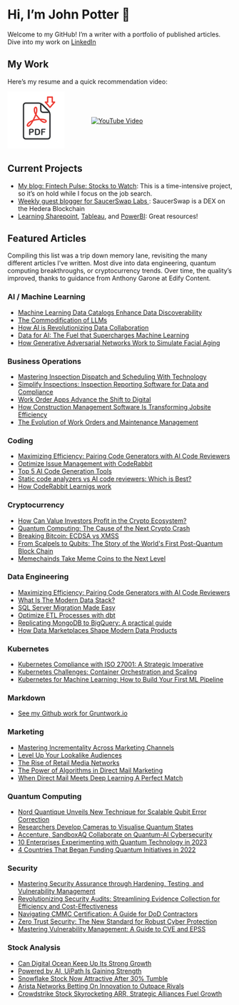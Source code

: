 # Hi, I’m John Potter 👋
Welcome to my GitHub! I’m a writer with a portfolio of published articles. Dive into my work on [LinkedIn](https://www.linkedin.com/in/technologywriter2/l)

## My Work

Here’s my resume and a quick recommendation video:
 
<div style="display: flex; align-items: center; gap: 60px">
  <a href="./resume.pdf"><img src="./icon.png" alt="PDF Icon" width="128" height="128"></a>
  <a href="https://www.youtube.com/watch?v=7DYhiD3IuxE"><img src="https://img.youtube.com/vi/7DYhiD3IuxE/0.jpg" alt="YouTube Video" target="_blank" height=128></a>
</div>
  
 
## Current Projects
- [My blog: Fintech Pulse: Stocks to Watch](https://johnpottergr.substack.com/): This is a time-intensive project, so it’s on hold while I focus on the job search.
- [Weekly guest blogger for SaucerSwap Labs ](https://medium.com/@SaucerSwap): SaucerSwap is a DEX on the Hedera Blockchain
- [Learning Sharepoint](https://support.microsoft.com/en-us/office/sharepoint-video-training-cb8ef501-84db-4427-ac77-ec2009fb8e23), [Tableau](https://www.tableau.com/learn/training), and [PowerBI](https://learn.microsoft.com/en-us/training/browse/?products=power-bi): Great resources!


## Featured Articles
Compiling this list was a trip down memory lane, revisiting the many different articles I’ve written. Most dive into data engineering, quantum computing breakthroughs, or cryptocurrency trends. Over time, the quality’s improved, thanks to guidance from Anthony Garone at Edify Content.

### AI / Machine Learning
- [Machine Learning Data Catalogs Enhance Data Discoverability](https://revelate.co/blog/machine-learning-data-catalogs-enhance-data-discoverability/)
- [The Commodification of LLMs](https://docs.google.com/document/d/1eu7KduzGpK_DeEPWAafbzCvxkPbJc146Q1tlz17uHbs/edit?usp=sharing)
- [How AI is Revolutionizing Data Collaboration](https://revelate.co/blog/how-ai-is-revolutionizing-data-collaboration/#:~:text=Think%20of%20AI%20in%20data,AI%20breaks%20down%20those%20barriers.)
- [Data for AI: The Fuel that Supercharges Machine Learning](https://revelate.co/blog/data-for-ai-the-fuel-that-supercharges-machine-learning/)
- [How Generative Adversarial Networks Work to Simulate Facial Aging](https://www.linkedin.com/pulse/how-generative-adversarial-networks-work-simulate-facial-potter/)

### Business Operations
- [Mastering Inspection Dispatch and Scheduling With Technology](https://www.gocanvas.com/blog/mastering-inspection-dispatch-scheduling-technology)
- [Simplify Inspections: Inspection Reporting Software for Data and Compliance](https://www.gocanvas.com/blog/simplify-inspections-form-templates-data-compliance)
- [Work Order Apps Advance the Shift to Digital](https://www.gocanvas.com/blog/work-order-apps-advance-shift-to-digital)
- [How Construction Management Software Is Transforming Jobsite Efficiency](https://www.gocanvas.com/blog/construction-management-software-transforms-jobsite-efficiency)
- [The Evolution of Work Orders and Maintenance Management](https://www.gocanvas.com/blog/the-evolution-of-work-orders-and-maintenance-management)
  
### Coding
- [Maximizing Efficiency: Pairing Code Generators with AI Code Reviewers](https://www.linkedin.com/in/technologywriter2/l) 
- [Optimize Issue Management with CodeRabbit](https://www.coderabbit.ai/blog/optimize-issue-management-with-coderabbit)
- [Top 5 AI Code Generation Tools](https://www.coderabbit.ai/blog/top-5-ai-code-generation-tools)
- [Static code analyzers vs AI code reviewers: Which is Best?](https://www.coderabbit.ai/blog/static-code-analyzers-vs-ai-code-reviewers-which-is-best)
- [How CodeRabbit Learnigs work](https://docs.google.com/document/d/1Uw0cGjeiALqZ5dYrXxcwiEcwBhgSKC8jMDEH-BN_iz0/edit?usp=sharing)
  
### Cryptocurrency
- [How Can Value Investors Profit in the Crypto Ecosystem?](https://www.benzinga.com/markets/cryptocurrency/21/09/22864242/how-can-value-investors-profit-in-the-crypto-ecosystem)
- [Quantum Computing: The Cause of the Next Crypto Crash](https://www.insidequantumtechnology.com/news-archive/quantum-computing-the-cause-of-the-next-crypto-crash/)
- [Breaking Bitcoin: ECDSA vs XMSS](https://finance.yahoo.com/news/breaking-bitcoin-ecdsa-vs-xmss-203407645.html)
- [From Scalpels to Qubits: The Story of the World's First Post-Quantum Block Chain](https://finance.yahoo.com/news/scalpels-qubits-story-worlds-first-131800504.html)
- [Memechainds Take Meme Coins to the Next Level](https://www.pressreader.com/uk/crypto-magazine/20230629/282419878686631) 

### Data Engineering
- [Maximizing Efficiency: Pairing Code Generators with AI Code Reviewers](https://www.linkedin.com/in/technologywriter2/l)
- [What Is The Modern Data Stack?](https://www.fivetran.com/blog/what-is-the-modern-data-stack)
- [SQL Server Migration Made Easy](https://www.datafold.com/blog/simplify-sql-server-database-migration)
- [Optimize ETL Processes with dbt](https://www.datafold.com/blog/optimize-etl-processes-with-dbt)
- [Replicating MongoDB to BigQuery: A practical guide](https://www.datafold.com/blog/mongodb-to-bigquery-data-replication)
- [How Data Marketplaces Shape Modern Data Products](https://revelate.co/blog/how-data-marketplaces-shape-modern-data-products/)

### Kubernetes
- [Kubernetes Compliance with ISO 27001: A Strategic Imperative](https://www.compliancecow.com/compliance/kubernetes-compliance-with-iso-27001-a-strategic-imperative/)
- [Kubernetes Challenges: Container Orchestration and Scaling](https://www.aptible.com/blog/kubernetes-challenges-container-orchestration-and-scaling)
- [Kubernetes for Machine Learning: How to Build Your First ML Pipeline](https://dev.to/johnpottergr/kubernetes-for-machine-learning-how-to-build-your-first-ml-pipeline-2040)

### Markdown 
- [See my Github work for Gruntwork.io](https://github.com/EdifyContent)

### Marketing
- [Mastering Incrementality Across Marketing Channels](https://postie.com/blog/unlock-success-with-incrementality-testing-techniques/)
- [Level Up Your Lookalike Audiences](https://postie.com/blog/level-up-your-lookalike-audiences/)
- [The Rise of Retail Media Networks](https://postie.com/blog/exploring-the-growth-of-retail-media-networks/)
- [The Power of Algorithms in Direct Mail Marketing](https://postie.com/blog/the-power-of-algorithms-in-direct-mail-marketing/)
- [When Direct Mail Meets Deep Learning A Perfect Match](https://docs.google.com/document/d/1wLrWHzGcxx6GJzSHAKSPl0jH-edcOQcvlXFRQILzieI/edit?usp=sharing)

### Quantum Computing
- [Nord Quantique Unveils New Technique for Scalable Qubit Error Correction](https://www.iotworldtoday.com/quantum/nord-quantique-unveils-new-technique-for-scalable-qubit-error-correction)
- [Researchers Develop Cameras to Visualise Quantum States](https://www.iotworldtoday.com/quantum/researchers-develop-cameras-to-visualise-quantum-states)
- [Accenture, SandboxAQ Collaborate on Quantum-AI Cybersecurity](https://www.iotworldtoday.com/quantum/accenture-sandboxaq-collaborate-on-quantum-ai-cybersecurity)
- [10 Enterprises Experimenting with Quantum Technology in 2023](https://thequantuminsider.com/2023/05/12/10-enterprises-experimenting-with-quantum-technology-in-2023/)
- [4 Countries That Began Funding Quantum Initiatives in 2022
](https://thequantuminsider.com/2023/05/16/4-countries-that-began-funding-quantum-initiatives-in-2022/)

### Security
- [Mastering Security Assurance through Hardening, Testing, and Vulnerability Management](https://www.compliancecow.com/compliance/security-assurance/)
- [Revolutionizing Security Audits: Streamlining Evidence Collection for Efficiency and Cost-Effectiveness](https://www.compliancecow.com/compliance/security-audit/)
- [Navigating CMMC Certification: A Guide for DoD Contractors](https://www.compliancecow.com/compliance/navigating-cmmc-certification-a-guide-for-dod-contractors)
- [Zero Trust Security: The New Standard for Robust Cyber Protection](https://docs.google.com/document/d/1q88yiuHj2-vtJudOGhDxCB6nrgycRTKztyt0An301zU/edit?usp=sharing)
- [Mastering Vulnerability Management: A Guide to CVE and EPSS](https://www.compliancecow.com/compliance/vulnerability-cve-epss/)

### Stock Analysis
- [Can Digital Ocean Keep Up Its Strong Growth](https://www.tipranks.com/news/can-digitalocean-nasdaqdocn-keep-up-its-high-growth)
- [Powered by AI, UiPath Is Gaining Strength](https://www.tipranks.com/news/powered-by-ai-uipath-nysepath-is-becoming-stronger)
- [Snowflake Stock Now Attractive After 30% Tumble](https://www.tipranks.com/news/snowflake-stock-nasdaqsnow-now-attractive-after-tumbling)
- [Arista Networks Betting On Innovation to Outpace Rivals](https://www.tipranks.com/news/article/arista-networks-nyseanet-betting-on-innovation-to-outpace-rival)
- [Crowdstrike Stock Skyrocketing ARR, Strategic Alliances Fuel Growth](https://www.tipranks.com/news/crowdstrike-stock-nasdaqcrwd-skyrocketing-arr-strategic-alliances-fuel-growth)

